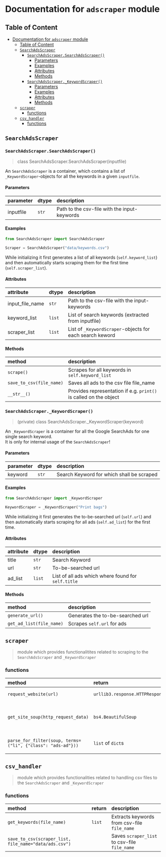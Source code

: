 # Documentation for `adscraper` module

## Table of Content

- [Documentation for `adscraper` module](#documentation-for-adscraper-module)
  - [Table of Content](#table-of-content)
  - [`SearchAdsScraper`](#searchadsscraper)
    - [`SearchAdsScraper.SearchAdsScraper()`](#searchadsscrapersearchadsscraper)
      - [Parameters](#parameters)
      - [Examples](#examples)
      - [Attributes](#attributes)
      - [Methods](#methods)
    - [`SearchAdsScraper._KeywordScraper()`](#searchadsscraperkeywordscraper)
      - [Parameters](#parameters-1)
      - [Examples](#examples-1)
      - [Attributes](#attributes-1)
      - [Methods](#methods-1)
  - [`scraper`](#scraper)
    - [functions](#functions)
  - [`csv_handler`](#csvhandler)
    - [functions](#functions-1)

## `SearchAdsScraper`

### `SearchAdsScraper.SearchAdsScraper()`
> class SearchAdsScraper.SearchAdsScraper(inputfile)
 
An `SearchAdsScraper` is a container, which contains a list of `_KeywordScraper`-objects for all the keywords in a given `inputfile`.

#### Parameters

| parameter | dtype | description |
| :--- | :--- | :--- |
| inputfile | `str` | Path to the csv-file with the input-keywords

#### Examples
```python
from SearchAdsScraper import SearchAdsScraper

Scraper = SearchAdsScraper("data/keywords.csv")
```

While initializing it first generates a list of all keywords (`self.keyword_list`) and then automatically starts scraping them for the first time (`self.scraper_list`).

#### Attributes

| attribute | dtype | description |
| :--- | :--- | :--- |
| input_file_name | `str` | Path to the csv-file with the input-keywords
| keyword_list | `list` | List of search keywords (extracted from inputfile)
| scraper_list | `list` | List of `_KeywordScraper`-objects for each search keword

#### Methods

| method | description |
| :--- | :--- |
| `scrape()` | Scrapes for all keywords in `self.keyword_list`
| `save_to_csv(file_name)` | Saves all ads to the csv file file_name
| `__str__()` | Provides representation if e.g. `print()` is called on the object

### `SearchAdsScraper._KeywordScraper()`
> (private) class SearchAdsScraper._KeywordScraper(keyword)

An `_KeywordScraper` is a container for all the Google SearchAds for one single search keyword.  
It is only for internal usage of the `SearchAdsScraper`!

#### Parameters

| parameter | dtype | description |
| :--- | :--- | :--- |
| keyword | `str` | Search Keyword for which shall be scraped

#### Examples
```python
from SearchAdsScraper import _KeywordScraper

KeywordScraper = _KeywordScraper("Print bags")
```

While initializing it first generates the to-be-searched url  (`self.url`) and then automatically starts scraping for all ads (`self.ad_list`) for the first time.

#### Attributes

| attribute | dtype | description |
| :--- | :--- | :--- |
| title | `str` | Search Keyword
| url | `str` | To-be-searched url
| ad_list | `list` | List of all ads which where found for `self.title`

#### Methods

| method | description |
| :--- | :--- |
| `generate_url()` | Generates the to-be-searched url
| `get_ad_list(file_name)` | Scrapes `self.url` for ads


## `scraper`
> module which provides functionalitites related to scraping to the `SearchAdsScraper` and `_KeywordScraper`

### functions 

| method | return | description |
| :--- | :--- | :--- |
| `request_website(url)` | `urllib3.response.HTTPResponse` | Sends `GET`-request to `url`
| `get_site_soup(http_request_data)` | `bs4.BeautifulSoup` | Converts `http_request_data` to an `bs4.BeautifulSoup`-obj
| `parse_for_filter(soup, terms=("li", {"class": "ads-ad"}))` | `list` of `dict`s | Extracts the ads (with the pattern `terms`) from `soup`

## `csv_handler`
> module which provides functionalities related to handling csv files to the `SearchAdsScraper` and `_KeywordScraper`

### functions

| method | return | description |
| :--- | :--- | :--- |
| `get_keywords(file_name)` | `list` | Extracts keywords from csv-file `file_name`
| `save_to_csv(scraper_list, file_name="data/ads.csv")` | | Saves `scraper_list` to csv-file `file_name`